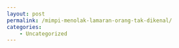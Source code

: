 ```yaml
---
layout: post
permalink: /mimpi-menolak-lamaran-orang-tak-dikenal/
categories:
    - Uncategorized
---
```


